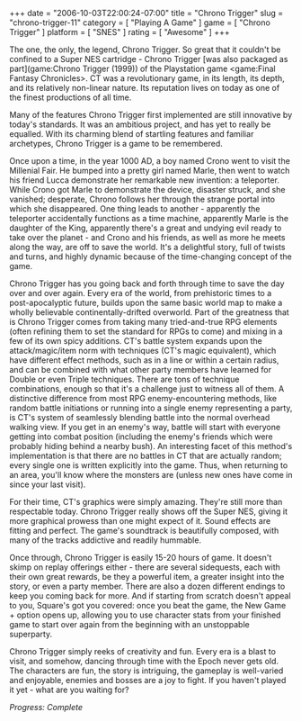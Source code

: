 +++
date = "2006-10-03T22:00:24-07:00"
title = "Chrono Trigger"
slug = "chrono-trigger-11"
category = [ "Playing A Game" ]
game = [ "Chrono Trigger" ]
platform = [ "SNES" ]
rating = [ "Awesome" ]
+++

The one, the only, the legend, Chrono Trigger. So great that it couldn't be confined to a Super NES cartridge - Chrono Trigger [was also packaged as part](game:Chrono Trigger (1999)) of the Playstation game <game:Final Fantasy Chronicles>. CT was a revolutionary game, in its length, its depth, and its relatively non-linear nature. Its reputation lives on today as one of the finest productions of all time.

Many of the features Chrono Trigger first implemented are still innovative by today's standards. It was an ambitious project, and has yet to really be equalled. With its charming blend of startling features and familiar archetypes, Chrono Trigger is a game to be remembered.

Once upon a time, in the year 1000 AD, a boy named Crono went to visit the Millenial Fair. He bumped into a pretty girl named Marle, then went to watch his friend Lucca demonstrate her remarkable new invention: a teleporter. While Crono got Marle to demonstrate the device, disaster struck, and she vanished; desperate, Chrono follows her through the strange portal into which she disappeared. One thing leads to another - apparently the teleporter accidentally functions as a time machine, apparently Marle is the daughter of the King, apparently there's a great and undying evil ready to take over the planet - and Crono and his friends, as well as more he meets along the way, are off to save the world. It's a delightful story, full of twists and turns, and highly dynamic because of the time-changing concept of the game.

Chrono Trigger has you going back and forth through time to save the day over and over again. Every era of the world, from prehistoric times to a post-apocalyptic future, builds upon the same basic world map to make a wholly believable continentally-drifted overworld. Part of the greatness that is Chrono Trigger comes from taking many tried-and-true RPG elements (often refining them to set the standard for RPGs to come) and mixing in a few of its own spicy additions. CT's battle system expands upon the attack/magic/item norm with techniques (CT's magic equivalent), which have different effect methods, such as in a line or within a certain radius, and can be combined with what other party members have learned for Double or even Triple techniques. There are tons of technique combinations, enough so that it's a challenge just to witness all of them. A distinctive difference from most RPG enemy-encountering methods, like random battle initiations or running into a single enemy representing a party, is CT's system of seamlessly blending battle into the normal overhead walking view. If you get in an enemy's way, battle will start with everyone getting into combat position (including the enemy's friends which were probably hiding behind a nearby bush). An interesting facet of this method's implementation is that there are no battles in CT that are actually random; every single one is written explicitly into the game. Thus, when returning to an area, you'll know where the monsters are (unless new ones have come in since your last visit).

For their time, CT's graphics were simply amazing. They're still more than respectable today. Chrono Trigger really shows off the Super NES, giving it more graphical prowess than one might expect of it. Sound effects are fitting and perfect. The game's soundtrack is beautifully composed, with many of the tracks addictive and readily hummable.

Once through, Chrono Trigger is easily 15-20 hours of game. It doesn't skimp on replay offerings either - there are several sidequests, each with their own great rewards, be they a powerful item, a greater insight into the story, or even a party member. There are also a dozen different endings to keep you coming back for more. And if starting from scratch doesn't appeal to you, Square's got you covered: once you beat the game, the New Game + option opens up, allowing you to use character stats from your finished game to start over again from the beginning with an unstoppable superparty.

Chrono Trigger simply reeks of creativity and fun. Every era is a blast to visit, and somehow, dancing through time with the Epoch never gets old. The characters are fun, the story is intriguing, the gameplay is well-varied and enjoyable, enemies and bosses are a joy to fight. If you haven't played it yet - what are you waiting for?

<i>Progress: Complete</i>